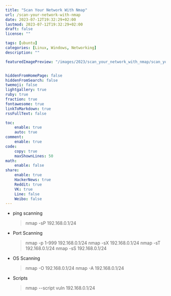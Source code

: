 ```yaml
---
title: "Scan Your Network With Nmap"
url: /scan-your-network-with-nmap
date: 2023-07-12T19:32:29+02:00
lastmod: 2023-07-12T19:32:29+02:00
draft: false
license: ""

tags: [ubuntu]
categories: [Linux, Windows, Networking]
description: ""

featuredImagePreview: "/images/2023/scan_your_network_with_nmap/scan_your_network_with_nmap.png"


hiddenFromHomePage: false
hiddenFromSearch: false
twemoji: false
lightgallery: true
ruby: true
fraction: true
fontawesome: true
linkToMarkdown: true
rssFullText: false

toc:
    enable: true
    auto: true
comment:
    enable: true
code:
    copy: true
    maxShownLines: 50
math:
    enable: false
share:
    enable: true
    HackerNews: true
    Reddit: true
    VK: true
    Line: false
    Weibo: false
---
```

<!--more-->



* ping scanning
    > nmap -sP 192.168.0.1/24
* Port Scanning
    > nmap -p 1-999 192.168.0.1/24
    > nmap -sX 192.168.0.1/24
    > nmap -sT 192.168.0.1/24
    > nmap -sS 192.168.0.1/24
* OS Scanning
    > nmap -O 192.168.0.1/24
    > nmap -A 192.168.0.1/24
* Scripts 
    > nmap --script vuln 192.168.0.1/24